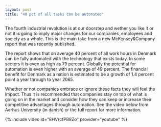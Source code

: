 ```yaml
---
layout: post
title: "40 pct of all tasks can be automated"
---
```


The fourth industrial revolution is at our doorstep and wether you like it or not it is going to imply major changes for our companies, employees and society as a whole. This is the main take from a new McKensey&Company report that was recently published.

The report shows that on average 40 percent of all work hours in Denmark can be fully automated with the technology that exists today. In some sectors it is even as high as 79 percent. Globally the potential for automation is even higher with an average of 49 percent. The financial benefit for Denmark as a nation is estimated to be a growth of 1.4 percent point a year through to year 2065.

Whether or not companies embrace or ignore these facts they will feel the impact. Thus it is recommended that companies stay on top of what is going on in the market and consider how they can keep or increase their competitive advantages through automation. See the video below from Aarhus University (in danish) or the full report for more information.

{% include video id="8HVrcfPB8Zo" provider="youtube" %}